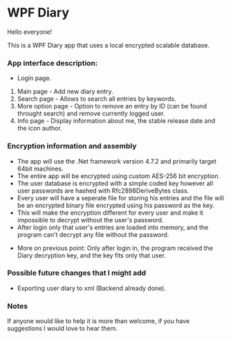 # WPF Diary

Hello everyone!

This is a WPF Diary app that uses a local encrypted scalable database.

### App interface description:

+ Login page.
1. Main page - Add new diary entry.
2. Search page - Allows to search all entries by keywords.
3. More option page - Option to remove an entry by ID (can be found throught search) and remove currently logged user.
4. Info page - Display information about me, the stable release date and the icon author.

### Encryption information and assembly

+ The app will use the .Net framework version 4.7.2 and primarily target 64bit machines.
+ The entire app will be encrypted using custom AES-256 bit encryption.
+ The user database is encrypted with a simple coded key however all user passwords are hashed with Rfc2898DeriveBytes class.
+ Every user will have a seperate file for storing his entries and the file will be an encrypted binary file encrypted using his password as the key.
+ This will make the encryption different for every user and make it impossible to decrypt without the user's password.
+ After login only that user's entries are loaded into memory, and the program can't decrypt any file without the password.
* More on previous point: Only after login in, the program received the Diary decryption key, and the key fits only that user.

### Possible future changes that I might add

* Exporting user diary to xml (Backend already done).

### Notes

If anyone would like to help it is more than welcome, if you have suggestions I would love to hear them.